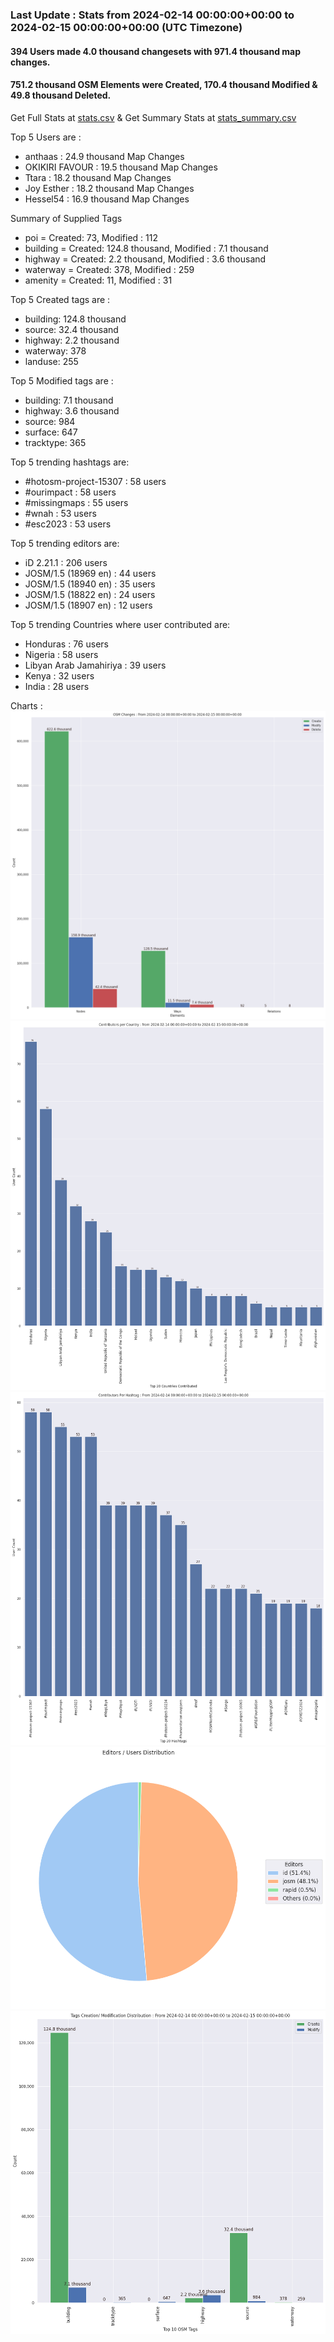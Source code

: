 ### Last Update : Stats from 2024-02-14 00:00:00+00:00 to 2024-02-15 00:00:00+00:00 (UTC Timezone)

#### 394 Users made 4.0 thousand changesets with 971.4 thousand map changes.
#### 751.2 thousand OSM Elements were Created, 170.4 thousand Modified & 49.8 thousand Deleted.
Get Full Stats at [stats.csv](/stats/hotosm/Daily/stats.csv)
 & Get Summary Stats at [stats_summary.csv](/stats/hotosm/Daily/stats_summary.csv)

Top 5 Users are : 
- anthaas : 24.9 thousand Map Changes
- OKIKIRI FAVOUR : 19.5 thousand Map Changes
- Ttara : 18.2 thousand Map Changes
- Joy Esther : 18.2 thousand Map Changes
- Hessel54 : 16.9 thousand Map Changes

Summary of Supplied Tags
- poi = Created: 73, Modified : 112
- building = Created: 124.8 thousand, Modified : 7.1 thousand
- highway = Created: 2.2 thousand, Modified : 3.6 thousand
- waterway = Created: 378, Modified : 259
- amenity = Created: 11, Modified : 31


Top 5 Created tags are :
- building: 124.8 thousand
- source: 32.4 thousand
- highway: 2.2 thousand
- waterway: 378
- landuse: 255


Top 5 Modified tags are :
- building: 7.1 thousand
- highway: 3.6 thousand
- source: 984
- surface: 647
- tracktype: 365


Top 5 trending hashtags are:
- #hotosm-project-15307 : 58 users
- #ourimpact : 58 users
- #missingmaps : 55 users
- #wnah : 53 users
- #esc2023 : 53 users


Top 5 trending editors are:
- iD 2.21.1 : 206 users
- JOSM/1.5 (18969 en) : 44 users
- JOSM/1.5 (18940 en) : 35 users
- JOSM/1.5 (18822 en) : 24 users
- JOSM/1.5 (18907 en) : 12 users


Top 5 trending Countries where user contributed are:
- Honduras : 76 users
- Nigeria : 58 users
- Libyan Arab Jamahiriya : 39 users
- Kenya : 32 users
- India : 28 users


 Charts : 
![Alt text](./stats_osm_changes.png) 
![Alt text](./stats_users_per_country.png) 
![Alt text](./stats_users_per_hashtag.png) 
![Alt text](./stats_editors_pie_chart.png) 
![Alt text](./stats_tags.png) 

